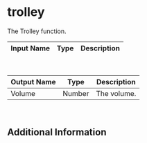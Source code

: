 

# trolley

The Trolley function.

|Input Name|Type|Description|
|---|---|---|


<br>

|Output Name|Type|Description|
|---|---|---|
|Volume|Number|The volume.|


<br>

## Additional Information